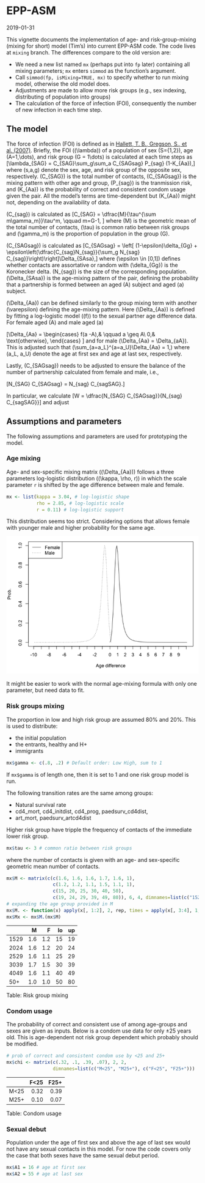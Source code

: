 EPP-ASM
================
2019-01-31

This vignette documents the implementation of age- and risk-group-mixing
(mixing for short) model (Tim’s) into current EPP-ASM code. The code
lives at `mixing` branch. The differences compare to the old version
are:

<!-- and generating outputs to provide as Spectrum inputs. -->

  - We need a new list named `mx` (perhaps put into `fp` later)
    containing all mixing parameters; `mx` enters `simmod` as the
    function’s argument.
  - Call `simmod(fp, isMixing=TRUE, mx)` to specify whether to run
    mixing model, otherwise the old model does.
  - Adjustments are made to allow more risk groups (e.g., sex indexing,
    distributing of population into groups)
  - The calculation of the force of infection (FOI), consequently the
    number of new infection in each time step.

## The model

The force of infection (FOI) is defined as in [Hallett, T. B., Gregson,
S., et al. (2007)](http://doi.org/10.1136/sti.2006.023606). Briefly, the
FOI (\(\lambda\)) of a population of sex \(S=\{1,2\}\), age
\(A=1,\dots\), and risk group \(G = 1\dots\) is calculated at each time
steps as
\[\lambda_{SAG} = C_{SAG}\sum_g\sum_a C_{SAGsag} P_{sag} (1-K_{Aa}),\]
where \(s,a,g\) denote the sex, age, and risk group of the opposite sex,
respectively. \(C_{SAG}\) is the total number of contacts,
\(C_{SAGsag}\) is the mixing pattern with other age and group,
\(P_{sag}\) is the tranmission risk, and \(K_{Aa}\) is the probability
of correct and consistent condom usage given the pair. All the model’s
terms are time-dependent but \(K_{Aa}\) might not, depending on the
availability of data.

\(C_{sag}\) is calculated as
\[C_{SAG} = \dfrac{M}{\tau^{\sum m\gamma_m}}\tau^m, \qquad m=G-1, \]
where \(M\) is the geometric mean of the total number of contacts,
\(\tau\) is common ratio between risk groups and \(\gamma_m\) is the
proportion of population in the group \(G\).

\(C_{SAGsag}\) is calculated as
\[C_{SAGsag} = \left[ (1-\epsilon)\delta_{Gg} + \epsilon\left(\dfrac{C_{sag}N_{sag}}{\sum_g N_{sag} C_{sag}}\right)\right]\Delta_{SAsa},\]
where \(\epsilon \in [0,1]\) defines whether contacts are assortative or
random with \(\delta_{Gg}\) is the Koronecker delta. \(N_{sag}\) is the
size of the corresponding population. \(\Delta_{SAsa}\) is the
age-mixing pattern of the pair, defining the probability that a
partnership is formed between an aged \(A\) subject and aged \(a\)
subject.

\(\Delta_{Aa}\) can be defined similarly to the group mixing term with
another \(\varepsilon\) defining the age-mixing pattern. Here
\(\Delta_{Aa}\) is defined by fitting a log-logistic model (\(f\)) to
the sexual partner age difference data. For female aged \(A\) and male
aged \(a\)

\[\Delta_{Aa} = 
\begin{cases}
  f(a -A),& \qquad a \geq A\\
  0,& \text{otherwise},
\end{cases}
\] and for male \(\Delta_{Aa} = \Delta_{aA}\). This is adjusted such
that \(\sum_{a=a_L}^{a=a_U}\Delta_{Aa} = 1,\) where \(a_L, a_U\) denote
the age at first sex and age at last sex, respectively.

Lastly, \(C_{SAGsag}\) needs to be adjusted to ensure the balance of the
number of partnership calculated from female and male, i.e.,

\[N_{SAG} C_{SAGsag} = N_{sag} C_{sagSAG}.\]

In particular, we calculate
\[W = \dfrac{N_{SAG} C_{SAGsag}}{N_{sag} C_{sagSAG}}\] and adjust 

## Assumptions and parameters

The following assumptions and parameters are used for prototyping the
model.

### Age mixing

Age- and sex-specific mixing matrix (\(\Delta_{Aa}\)) follows a three
parameters log-logistic distribution (\(\kappa, \rho, r\)) in which the
scale parameter `r` is shifted by the age difference between male and
female.

``` r
mx <- list(kappa = 3.04, # log-logistic shape
           rho = 2.85, # log-logistic scale
           r = 0.11) # log-logistic support
```

This distribution seems too strict. Considering options that allows
female with younger male and higher probability for the same age.

![Fig: Age mixing](README_files/figure-gfm/unnamed-chunk-2-1.png)

It might be easier to work with the normal age-mixing formula with only
one parameter, but need data to fit.

### Risk groups mixing

The proportion in low and high risk group are assumed 80% and 20%. This
is used to distribute:

  - the initial population
  - the entrants, healthy and H+
  - immigrants

<!-- end list -->

``` r
mx$gamma <- c(.8, .2) # Default order: Low High, sum to 1
```

If `mx$gamma` is of length one, then it is set to 1 and one risk group
model is run.

The following transition rates are the same among groups:

  - Natural survival rate
  - cd4\_mort, cd4\_initdist, cd4\_prog, paedsurv\_cd4dist,
  - art\_mort, paedsurv\_artcd4dist

Higher risk group have tripple the frequency of contacts of the
immediate lower risk group.

``` r
mx$tau <- 3 # common ratio between risk groups
```

where the number of contacts is given with an age- and sex-specific
geometric mean number of contacts.

``` r
mx$M <- matrix(c(c(1.6, 1.6, 1.6, 1.7, 1.6, 1),
                 c(1.2, 1.2, 1.1, 1.5, 1.1, 1),
                 c(15, 20, 25, 30, 40, 50),
                 c(19, 24, 29, 39, 49, 80)), 6, 4, dimnames=list(c("1529", "2024", "2529", "3039", "4049", "50+"), c("M", "F", "lo", "up")))
# expanding the age group provided in M
mx$M. <- function(x) apply(x[, 1:2], 2, rep, times = apply(x[, 3:4], 1, diff) + 1)
mx$Mx <- mx$M.(mx$M)
```

|      |   M |   F | lo | up |
| ---- | --: | --: | -: | -: |
| 1529 | 1.6 | 1.2 | 15 | 19 |
| 2024 | 1.6 | 1.2 | 20 | 24 |
| 2529 | 1.6 | 1.1 | 25 | 29 |
| 3039 | 1.7 | 1.5 | 30 | 39 |
| 4049 | 1.6 | 1.1 | 40 | 49 |
| 50+  | 1.0 | 1.0 | 50 | 80 |

Table: Risk group mixing

### Condom usage

The probability of correct and consistent use of among age-groups and
sexes are given as inputs. Below is a condom use data for only ±25 years
old. This is age-dependent not risk group dependent which probably
should be modified.

``` r
# prob of correct and consistent condom use by <25 and 25+
mx$chi <- matrix(c(.32, .1, .39, .07), 2, 2,
                 dimnames=list(c("M<25", "M25+"), c("F<25", "F25+")))
```

|       | F\<25 | F25+ |
| ----- | ----: | ---: |
| M\<25 |  0.32 | 0.39 |
| M25+  |  0.10 | 0.07 |

Table: Condom usage

### Sexual debut

Population under the age of first sex and above the age of last sex
would not have any sexual contacts in this model. For now the code
covers only the case that both sexes have the same sexual debut period.

``` r
mx$A1 = 16 # age at first sex
mx$A2 = 55 # age at last sex
```
